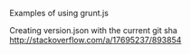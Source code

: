 Examples of using grunt.js

Creating version.json with the current git sha http://stackoverflow.com/a/17695237/893854
